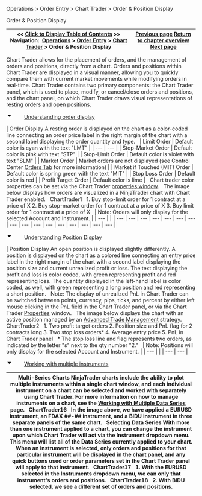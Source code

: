 ﻿


Operations \> Order Entry \> Chart Trader \> Order \& Position Display






















Order \& Position Display







| \<\< [Click to Display Table of Contents](order__position_display.md) \>\> **Navigation:**     [Operations](operations-1.md) \> [Order Entry](order_entry-1.md) \> [Chart Trader](chart_trader-1.md) \> Order \& Position Display | [Previous page](chart_trader-1.md) [Return to chapter overview](chart_trader-1.md) [Next page](collapsed_view-1.md) |
| --- | --- |














Chart Trader allows for the placement of orders, and the management of orders and positions, directly from a chart. Orders and positions within Chart Trader are displayed in a visual manner, allowing you to quickly compare them with current market movements while modifying orders in real\-time. Chart Trader contains two primary components: the Chart Trader panel, which is used to place, modify, or cancel/close orders and positions, and the chart panel, on which Chart Trader draws visual representations of resting orders and open positions.


![tog_minus](tog_minus-1.gif)        [Understanding order display](javascript:HMToggle('toggle','UnderstandingOrderDisplay','UnderstandingOrderDisplay_ICON'))




| Order Display A resting order is displayed on the chart as a color\-coded line connecting an order price label in the right margin of the chart with a second label displaying the order quantity and type.     | Limit Order | Default color is cyan with the text "LMT" | | --- | --- | | Stop\-Market Order | Default color is pink with text "STP" | | Stop\-Limit Order | Default color is violet with text "SLM" | | Market Order | Market orders are not displayed (see Control Center [Orders Tab](orders_tab-1.md) for more information) | | Market if Touched (MIT) Order | Default color is spring green with the text "MIT" | | Stop Loss Order | Default color is red | | Profit Target Order | Default color is lime |      Chart trader color properties can be set via the Chart Trader [properties window](properties3-1.md).    The image below displays how orders are visualized in a NinjaTrader chart with Chart Trader enabled.   ChartTrader1   1\. Buy stop\-limit order for 1 contract at a price of X 2\. Buy stop\-market order for 1 contract at a price of X 3\. Buy limit order for 1 contract at a price of X     | Note: Orders will only display for the selected Account and Instrument. | | --- | |
| --- | --- | --- | --- | --- | --- | --- | --- | --- | --- | --- | --- | --- | --- | --- | --- |



![tog_minus](tog_minus-1.gif)        [Understanding Position Display](javascript:HMToggle('toggle','UnderstandingPositionDisplay','UnderstandingPositionDisplay_ICON'))




| Position Display An open position is displayed slightly differently. A position is displayed on the chart as a colored line connecting an entry price label in the right margin of the chart with a second label displaying the position size and current unrealized profit or loss. The text displaying the profit and loss is color coded, with green representing profit and red representing loss. The quantity displayed in the left\-hand label is color coded, as well, with green representing a long position and red representing a short position.   Note: The display of unrealized PnL in Chart Trader can be switched between points, currency, pips, ticks, and percent by either left mouse clicking in the PnL field in the Chart Trader panel, or via the Chart Trader [Properties](properties3-1.md) window.   The image below displays the chart with an active position managed by an [Advanced Trade Management](advanced_trade_management_atm-1.md) strategy.    ChartTrader2   1\. Two profit target orders  2\. Position size and PnL flag for 2 contracts long 3\. Two stop loss orders\* 4\. Average entry price 5\. PnL in Chart Trader panel   \* The stop loss line and flag represents two orders, as indicated by the letter "s" next to the qty number "2\."     | Note: Positions will only display for the selected Account and Instrument. | | --- | |
| --- | --- |



![tog_minus](tog_minus-1.gif)        [Working with multiple instruments](javascript:HMToggle('toggle','WorkingWithMultipleInstruments','WorkingWithMultipleInstruments_ICON'))




| Multi\-Series Charts NinjaTrader charts include the ability to plot multiple instruments within a single chart window, and each individual instrument on a chart can be selected and worked with separately using Chart Trader. For more information on how to manage instruments on a chart, see the [Working with Multiple Data Series](working_with_multiple_data_series-1.md) page.   ChartTrader16   In the image above, we have applied a EURUSD instrument, an FDAX \#\#\-\#\# instrument, and a BIDU instrument in three separate panels of the same chart.   Selecting Data Series With more than one instrument applied to a chart, you can change the instrument upon which Chart Trader will act via the Instrument dropdown menu. This menu will list all of the Data Series currently applied to your chart. When an instrument is selected, only orders and positions for that particular instrument will be displayed in the chart panel, and any quick buttons used or order parameters set in the Chart Trader panel will apply to that instrument.   ChartTrader17   1\. With the EURUSD selected in the Instruments dropdown menu, we can only that instrument's orders and positions.   ChartTrader18   2\. With BIDU selected, we see a different set of orders and positions. |
| --- |










